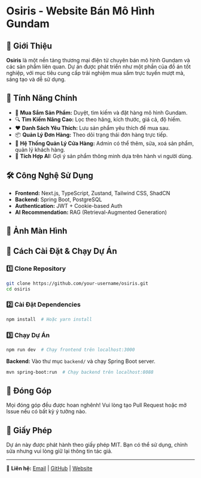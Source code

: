 # Osiris - Website Bán Mô Hình Gundam

## 🚀 Giới Thiệu

**Osiris** là một nền tảng thương mại điện tử chuyên bán mô hình Gundam và các sản phẩm liên quan. Dự án được phát triển như một phần của đồ án tốt nghiệp, với mục tiêu cung cấp trải nghiệm mua sắm trực tuyến mượt mà, sáng tạo và dễ sử dụng.

## 🌟 Tính Năng Chính

-   🛒 **Mua Sắm Sản Phẩm:** Duyệt, tìm kiếm và đặt hàng mô hình Gundam.
-   🔍 **Tìm Kiếm Nâng Cao:** Lọc theo hãng, kích thước, giá cả, độ hiếm.
-   ❤️ **Danh Sách Yêu Thích:** Lưu sản phẩm yêu thích để mua sau.
-   📦 **Quản Lý Đơn Hàng:** Theo dõi trạng thái đơn hàng trực tiếp.
-   🏪 **Hệ Thống Quản Lý Cửa Hàng:** Admin có thể thêm, sửa, xoá sản phẩm, quản lý khách hàng.
-   🤖 **Tích Hợp AI:** Gợi ý sản phẩm thông minh dựa trên hành vi người dùng.

## 🛠️ Công Nghệ Sử Dụng

-   **Frontend:** Next.js, TypeScript, Zustand, Tailwind CSS, ShadCN
-   **Backend:** Spring Boot, PostgreSQL
-   **Authentication:** JWT + Cookie-based Auth
-   **AI Recommendation:** RAG (Retrieval-Augmented Generation)

## 📸 Ảnh Màn Hình

&#x20;

## 🔧 Cách Cài Đặt & Chạy Dự Án

### 1️⃣ Clone Repository

```sh
git clone https://github.com/your-username/osiris.git
cd osiris
```

### 2️⃣ Cài Đặt Dependencies

```sh
npm install  # Hoặc yarn install
```

### 3️⃣ Chạy Dự Án

```sh
npm run dev  # Chạy frontend trên localhost:3000
```

**Backend:** Vào thư mục `backend/` và chạy Spring Boot server.

```sh
mvn spring-boot:run  # Chạy backend trên localhost:8088
```

## 🤝 Đóng Góp

Mọi đóng góp đều được hoan nghênh! Vui lòng tạo Pull Request hoặc mở Issue nếu có bất kỳ ý tưởng nào.

## 📜 Giấy Phép

Dự án này được phát hành theo giấy phép MIT. Bạn có thể sử dụng, chỉnh sửa nhưng vui lòng giữ lại thông tin tác giả.

---

📌 **Liên hệ:** [Email](mailto:your-email@example.com) | [GitHub](https://github.com/your-username) | [Website](https://your-website.com)
